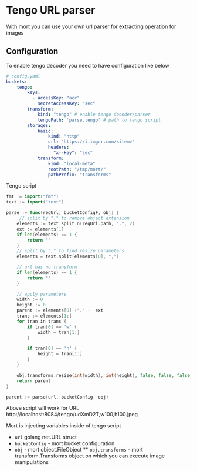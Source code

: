 # Tengo URL parser

With mort you can use your own url parser for extracting operation for images

## Configuration

To enable tengo decoder you need to have configuration like below

```yaml
# config.yaml
buckets:
    tengo:
        keys:
          - accessKey: "acc"
            secretAccessKey: "sec"
        transform:
            kind: "tengo" # enable tengo decoder/parser
            tengoPath: 'parse.tengo' # path to tengo script
        storages:
            basic:
                kind: "http"
                url: "https://i.imgur.com/<item>"
                headers:
                  "x--key": "sec"
            transform:
                kind: "local-meta"
                rootPath: "/tmp/mort/"
                pathPrefix: "transforms"
```

Tengo script

```go
fmt := import("fmt")
text := import("text")

parse := func(reqUrl, bucketConfigF, obj) {
     // split by "." to remove object extension
    elements := text.split_n(reqUrl.path, ".", 2)
    ext := elements[1]
    if len(elements) == 1 {
        return ""
    }
    // split by "," to find resize parameters
    elements = text.split(elements[0], ",")

    // url has no transform
    if len(elements) == 1 {
        return ""
    }

    // apply parameters
    width := 0
    height := 0
    parent := elements[0] +"." +  ext
    trans := elements[1:]
    for tran in trans {
        if tran[0] == 'w' {
            width = tran[1:]
        }

        if tran[0] == 'h' {
            height = tran[1:]
        }
    }

    obj.transforms.resize(int(width), int(height), false, false, false)
    return parent
}

parent := parse(url, bucketConfig, obj)
```

Above script will work for URL http://localhost:8084/tengo/udXmD2T,w100,h100.jpeg


Mort is injecting variables inside of tengo script
* `url` golang net.URL struct
* `bucketConfig` - mort bucket configuration
* `obj` - mort object.FileObject
** `obj.transforms` - mort transform.Transforms object on which you can execute image manipulations

